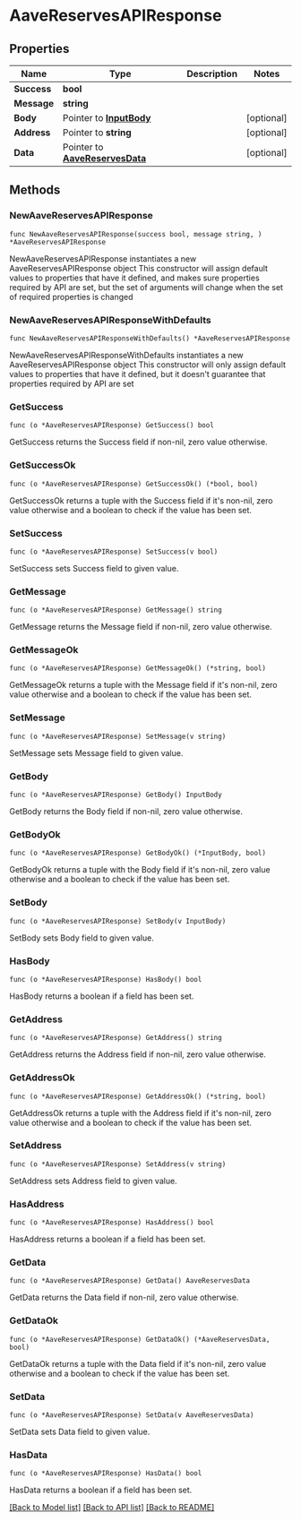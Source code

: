 # AaveReservesAPIResponse

## Properties

| Name        | Type                                                   | Description | Notes       |
| ----------- | ------------------------------------------------------ | ----------- | ----------- |
| **Success** | **bool**                                               |             |             |
| **Message** | **string**                                             |             |             |
| **Body**    | Pointer to [**InputBody**](inputbody.md)               |             | \[optional] |
| **Address** | Pointer to **string**                                  |             | \[optional] |
| **Data**    | Pointer to [**AaveReservesData**](aavereservesdata.md) |             | \[optional] |

## Methods

### NewAaveReservesAPIResponse

`func NewAaveReservesAPIResponse(success bool, message string, ) *AaveReservesAPIResponse`

NewAaveReservesAPIResponse instantiates a new AaveReservesAPIResponse object This constructor will assign default values to properties that have it defined, and makes sure properties required by API are set, but the set of arguments will change when the set of required properties is changed

### NewAaveReservesAPIResponseWithDefaults

`func NewAaveReservesAPIResponseWithDefaults() *AaveReservesAPIResponse`

NewAaveReservesAPIResponseWithDefaults instantiates a new AaveReservesAPIResponse object This constructor will only assign default values to properties that have it defined, but it doesn't guarantee that properties required by API are set

### GetSuccess

`func (o *AaveReservesAPIResponse) GetSuccess() bool`

GetSuccess returns the Success field if non-nil, zero value otherwise.

### GetSuccessOk

`func (o *AaveReservesAPIResponse) GetSuccessOk() (*bool, bool)`

GetSuccessOk returns a tuple with the Success field if it's non-nil, zero value otherwise and a boolean to check if the value has been set.

### SetSuccess

`func (o *AaveReservesAPIResponse) SetSuccess(v bool)`

SetSuccess sets Success field to given value.

### GetMessage

`func (o *AaveReservesAPIResponse) GetMessage() string`

GetMessage returns the Message field if non-nil, zero value otherwise.

### GetMessageOk

`func (o *AaveReservesAPIResponse) GetMessageOk() (*string, bool)`

GetMessageOk returns a tuple with the Message field if it's non-nil, zero value otherwise and a boolean to check if the value has been set.

### SetMessage

`func (o *AaveReservesAPIResponse) SetMessage(v string)`

SetMessage sets Message field to given value.

### GetBody

`func (o *AaveReservesAPIResponse) GetBody() InputBody`

GetBody returns the Body field if non-nil, zero value otherwise.

### GetBodyOk

`func (o *AaveReservesAPIResponse) GetBodyOk() (*InputBody, bool)`

GetBodyOk returns a tuple with the Body field if it's non-nil, zero value otherwise and a boolean to check if the value has been set.

### SetBody

`func (o *AaveReservesAPIResponse) SetBody(v InputBody)`

SetBody sets Body field to given value.

### HasBody

`func (o *AaveReservesAPIResponse) HasBody() bool`

HasBody returns a boolean if a field has been set.

### GetAddress

`func (o *AaveReservesAPIResponse) GetAddress() string`

GetAddress returns the Address field if non-nil, zero value otherwise.

### GetAddressOk

`func (o *AaveReservesAPIResponse) GetAddressOk() (*string, bool)`

GetAddressOk returns a tuple with the Address field if it's non-nil, zero value otherwise and a boolean to check if the value has been set.

### SetAddress

`func (o *AaveReservesAPIResponse) SetAddress(v string)`

SetAddress sets Address field to given value.

### HasAddress

`func (o *AaveReservesAPIResponse) HasAddress() bool`

HasAddress returns a boolean if a field has been set.

### GetData

`func (o *AaveReservesAPIResponse) GetData() AaveReservesData`

GetData returns the Data field if non-nil, zero value otherwise.

### GetDataOk

`func (o *AaveReservesAPIResponse) GetDataOk() (*AaveReservesData, bool)`

GetDataOk returns a tuple with the Data field if it's non-nil, zero value otherwise and a boolean to check if the value has been set.

### SetData

`func (o *AaveReservesAPIResponse) SetData(v AaveReservesData)`

SetData sets Data field to given value.

### HasData

`func (o *AaveReservesAPIResponse) HasData() bool`

HasData returns a boolean if a field has been set.

[\[Back to Model list\]](./#documentation-for-models) [\[Back to API list\]](./#documentation-for-api-endpoints) [\[Back to README\]](./)
